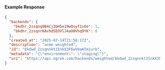 <!-- Code generated for API Clients. DO NOT EDIT. -->

#### Example Response

```json
{
  "backends": {
    "bkdhr_2zsqnq9B4Cj3bH5e19wQsyf1sOo": 1,
    "bkdhr_2zsqnrKAvhd5EOVlJ4aO0Vhq9YK": 0
  },
  "created_at": "2025-07-14T21:58:17Z",
  "description": "acme weighted",
  "id": "bkdwd_2zsqnnkt2InkX3F6wVOaATmjurb",
  "metadata": "{\"environment\": \"staging\"}",
  "uri": "https://api.ngrok.com/backends/weighted/bkdwd_2zsqnnkt2InkX3F6wVOaATmjurb"
}
```
